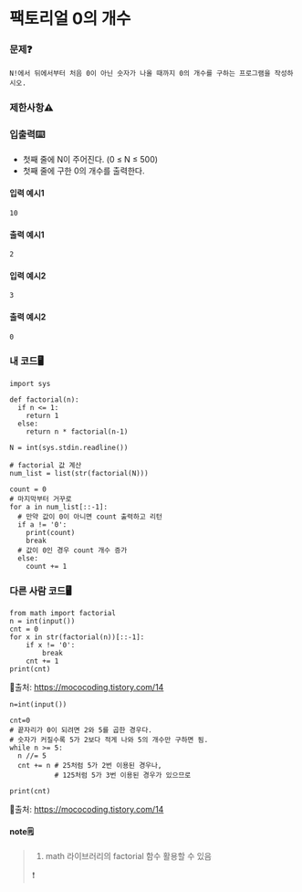 # 팩토리얼 0의 개수

### 문제❓
```
N!에서 뒤에서부터 처음 0이 아닌 숫자가 나올 때까지 0의 개수를 구하는 프로그램을 작성하시오.
```

### 제한사항⚠️


### 입출력⌨️
* 첫째 줄에 N이 주어진다. (0 ≤ N ≤ 500)
* 첫째 줄에 구한 0의 개수를 출력한다.

#### 입력 예시1
```
10
```
#### 출력 예시1
```
2
```

#### 입력 예시2
```
3
```
#### 출력 예시2
```
0
```

### 내 코드🖥️
```
import sys

def factorial(n):
  if n <= 1:
    return 1
  else:
    return n * factorial(n-1)

N = int(sys.stdin.readline())

# factorial 값 계산
num_list = list(str(factorial(N)))

count = 0
# 마지막부터 거꾸로
for a in num_list[::-1]:
  # 만약 값이 0이 아니면 count 출력하고 리턴
  if a != '0':
    print(count)
    break
  # 값이 0인 경우 count 개수 증가
  else:
    count += 1
```

### 다른 사람 코드🖥️
```
from math import factorial
n = int(input())
cnt = 0
for x in str(factorial(n))[::-1]:
    if x != '0':
        break
    cnt += 1
print(cnt)
```
🔗출처: https://mococoding.tistory.com/14

```
n=int(input())

cnt=0
# 끝자리가 0이 되려면 2와 5를 곱한 경우다.
# 숫자가 커질수록 5가 2보다 적게 나와 5의 개수만 구하면 됨.
while n >= 5:
  n //= 5
  cnt += n # 25처럼 5가 2번 이용된 경우나, 
           # 125처럼 5가 3번 이용된 경우가 있으므로  
  
print(cnt)
```
🔗출처: https://mococoding.tistory.com/14

#### note🗒️
> 1. math 라이브러리의 factorial 함수 활용할 수 있음
>
>❗
